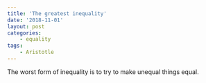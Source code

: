 ```yaml
---
title: 'The greatest inequality'
date: '2018-11-01'
layout: post
categories:
    - equality
tags:
    - Aristotle
---
```


The worst form of inequality is to try to make unequal things equal.